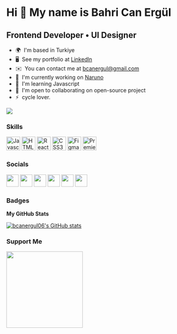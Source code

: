 Hi 👋 My name is Bahri Can Ergül
=============================

Frontend Developer • UI Designer
--------------------------------

* 🌍  I'm based in Turkiye
* 🖥️  See my portfolio at [Linkedln](http://linkedin.com/in/bcanergul)
* ✉️  You can contact me at [bcanergul@gmail.com](mailto:bcanergul@gmail.com)
* 🚀  I'm currently working on [Naruno](http://naruno.org)
* 🧠  I'm learning Javascript
* 🤝  I'm open to collaborating on open-source project
* ⚡  cycle lover.

<a href="https://www.twitter.com/bcanergul06" target="_blank" rel="noreferrer"><img
src="https://img.shields.io/twitter/follow/bcanergul06?logo=twitter&style=for-the-badge&color=3382ed&labelColor=1c1917"
/></a>

### Skills

<p align="left">
<a href="https://developer.mozilla.org/en-US/docs/Web/JavaScript" target="_blank" rel="noreferrer"><img src="https://raw.githubusercontent.com/danielcranney/readme-generator/main/public/icons/skills/javascript-colored.svg" width="36" height="36" alt="Javascript" /></a>
<a href="https://developer.mozilla.org/en-US/docs/Glossary/HTML5" target="_blank" rel="noreferrer"><img src="https://raw.githubusercontent.com/danielcranney/readme-generator/main/public/icons/skills/html5-colored.svg" width="36" height="36" alt="HTML5" /></a>
<a href="https://reactjs.org/" target="_blank" rel="noreferrer"><img src="https://raw.githubusercontent.com/danielcranney/readme-generator/main/public/icons/skills/react-colored.svg" width="36" height="36" alt="React" /></a>
<a href="https://www.w3.org/TR/CSS/#css" target="_blank" rel="noreferrer"><img src="https://raw.githubusercontent.com/danielcranney/readme-generator/main/public/icons/skills/css3-colored.svg" width="36" height="36" alt="CSS3" /></a>
<a href="https://www.figma.com/" target="_blank" rel="noreferrer"><img src="https://raw.githubusercontent.com/danielcranney/readme-generator/main/public/icons/skills/figma-colored.svg" width="36" height="36" alt="Figma" /></a>
<a href="https://www.adobe.com/uk/products/premiere.html" target="_blank" rel="noreferrer"><img src="https://raw.githubusercontent.com/danielcranney/readme-generator/main/public/icons/skills/premierepro-colored.svg" width="36" height="36" alt="Premiere Pro" /></a>
</p>


### Socials

<p align="left"> <a href="https://www.dribbble.com/bcanergulx" target="_blank" rel="noreferrer"><img src="https://raw.githubusercontent.com/danielcranney/readme-generator/main/public/icons/socials/dribbble.svg" width="32" height="32" /></a> <a href="https://www.github.com/bcanergul06" target="_blank" rel="noreferrer"><img src="https://raw.githubusercontent.com/danielcranney/readme-generator/main/public/icons/socials/github.svg" width="32" height="32" /></a> <a href="http://www.instagram.com/bcanergul06" target="_blank" rel="noreferrer"><img src="https://raw.githubusercontent.com/danielcranney/readme-generator/main/public/icons/socials/instagram.svg" width="32" height="32" /></a> <a href="https://www.linkedin.com/in/bcanergul" target="_blank" rel="noreferrer"><img src="https://raw.githubusercontent.com/danielcranney/readme-generator/main/public/icons/socials/linkedin.svg" width="32" height="32" /></a> <a href="http://www.medium.com/@bcanergul06" target="_blank" rel="noreferrer"><img src="https://raw.githubusercontent.com/danielcranney/readme-generator/main/public/icons/socials/medium.svg" width="32" height="32" /></a> <a href="https://www.twitter.com/bcanergul06" target="_blank" rel="noreferrer"><img src="https://raw.githubusercontent.com/danielcranney/readme-generator/main/public/icons/socials/twitter.svg" width="32" height="32" /></a></p>

### Badges

<b>My GitHub Stats</b>

<a href="http://www.github.com/bcanergul06"><img src="https://github-readme-stats.vercel.app/api?username=bcanergul06&show_icons=true&hide=&count_private=true&title_color=22c55e&text_color=ffffff&icon_color=3382ed&bg_color=1c1917&hide_border=true&show_icons=true" alt="bcanergul06's GitHub stats" /></a>

### Support Me

<a href="https://www.buymeacoffee.com/bcanergul06"><img src="https://cdn.buymeacoffee.com/buttons/v2/default-yellow.png" width="200" /></a>
